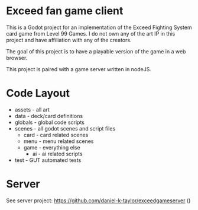 # Exceed fan game client
This is a Godot project for an implementation of the Exceed Fighting System card game from Level 99 Games.
I do not own any of the art IP in this project and have affiliation with any of the creators.

The goal of this project is to have a playable version of the game in a web browser.

This project is paired with a game server written in nodeJS.

# Code Layout
- assets - all art
- data - deck/card definitions
- globals - global code scripts
- scenes - all godot scenes and script files
    - card - card related scenes
    - menu - menu related scenes
    - game - everything else
        - ai - ai related scripts
- test - GUT automated tests

# Server
See server project:
https://github.com/daniel-k-taylor/exceedgameserver
()
